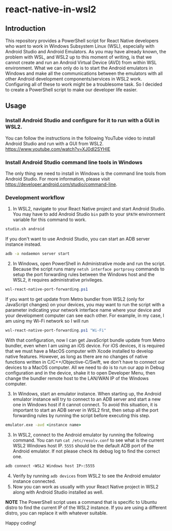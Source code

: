 # react-native-in-wsl2

## Introduction 

This repository provides a PowerShell script for React Native developers who want to work in Windows Subsystem Linux (WSL), especially with Android Studio and Android Emulators. As you may have already known, the problem with WSL, and WSL2 up to this moment of writing, is that we cannot create and run an Android Virtual Device (AVD) from within WSL environment. What we can only do is to start the Android emulators in Windows and make all the communications between the emulators with all other Android development components/services in WSL2 work. Configuring all of these to work might be a troublesome task. So I decided to create a PowerShell script to make our developer life easier.

## Usage

### Install Android Studio and configure for it to run with a GUI in WSL2.

You can follow the instructions in the following YouTube video to install Android Studio and run with a GUI from WSL2.
https://www.youtube.com/watch?v=XJ0dI2SYHIE

### Install Android Studio command line tools in Windows

The only thing we need to install in Windows is the command line tools from Android Studio. For more information, please visit https://developer.android.com/studio/command-line.

### Development workflow

1. In WSL2, navigate to your React Native project and start Android Studio. You may have to add Android Studio `bin` path to your `$PATH` environment variable for this command to work.

```bash
studio.sh android
```

If you don't want to use Android Studio, you can start an ADB server instance instead.

```bash
adb -a nodaemon server start
```

2. In Windows, open PowerShell in Administrative mode and run the script. Because the script runs many `netsh interface portproxy` commands to setup the port forwarding rules between the Windows host and the WSL2, it requires administrative privileges.

```powershell
wsl-react-native-port-forwarding.ps1
```
If you want to get update from Metro bundler from WSL2 (only for JavaScript changes) on your devices, you may want to run the script with a parameter indicating your network interface name where your device and your development computer can see each other. For example, in my case, I am using my Wi-Fi network so I will run

```powershell
wsl-react-native-port-forwarding.ps1 "Wi-Fi"
```

With that configuration, now I can get JavaScript bundle update from Metro bundler, even when I am using an iOS device. For iOS devices, it is required that we must have a MacOS computer with Xcode installed to develop native features. However, as long as there are no changes of native functions written in C/C++/Objective-C/Swift, we don't have to connect our devices to a MacOS computer. All we need to do is to run our app in Debug configuration and in the device, shake it to open Developer Menu, then change the bundler remote host to the LAN/WAN IP of the Windows computer.

3. In Windows, start an emulator instance. When starting up, the Android emulator instance will try to connect to an ADB server and start a new one in Windows host if it cannot connect. To avoid this situation, it is important to start an ADB server in WSL2 first, then setup all the port forwarding rules by running the script before executing this step.

```cmd
emulator.exe -avd <instance name>
```

3. In WSL2, connect to the Android emulator by running the following command. You can run `cat /etc/resolv.conf` to see what is the current WSL2 Windows host IP. `5555` should be the default ADB port of the Android emulator. If not please check its debug log to find the correct one.

```bash
adb connect <WSL2 Windows host IP>:5555
```

4. Verify by running `adb devices` from WSL2 to see the Android emulator instance connected.
5. Now you can work as usually with your React Native project in WSL2 along with Android Studio installed as well.

**NOTE** The PowerShell script uses a command that is specific to Ubuntu distro to find the current IP of the WSL2 instance. If you are using a different distro, you can replace it with whatever suitable.

Happy coding!
